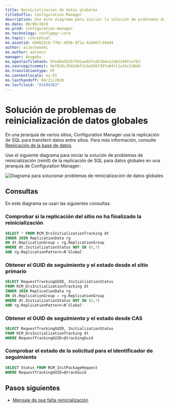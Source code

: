 ```yaml
---
title: Reinicialización de datos globales
titleSuffix: Configuration Manager
description: Use este diagrama para iniciar la solución de problemas de reinicialización de la replicación de SQL para datos globales en una jerarquía de Configuration Manager
ms.date: 08/09/2019
ms.prod: configuration-manager
ms.technology: configmgr-core
ms.topic: conceptual
ms.assetid: d36622c0-776c-493b-971a-4a586fc394d4
author: aczechowski
ms.author: aaroncz
manager: dougeby
ms.openlocfilehash: 9fed8a5b257591aa95fcd53b4e12a82249fce762
ms.sourcegitcommit: bbf820c35414bf2cba356f30fe047c1a34c5384d
ms.translationtype: HT
ms.contentlocale: es-ES
ms.lasthandoff: 04/21/2020
ms.locfileid: "81694303"
---
```

# <a name="troubleshoot-global-data-reinit"></a>Solución de problemas de reinicialización de datos globales

En una jerarquía de varios sitios, Configuration Manager usa la replicación de SQL para transferir datos entre sitios. Para más información, consulte [Replicación de la base de datos](../../../plan-design/hierarchy/database-replication.md).

Use el siguiente diagrama para iniciar la solución de problemas de reinicialización (reinit) de la replicación de SQL para datos globales en una jerarquía de Configuration Manager:

![Diagrama para solucionar problemas de reinicialización de datos globales](media/global-data-reinit.svg)

## <a name="queries"></a>Consultas

En este diagrama se usan las siguientes consultas:

### <a name="check-if-site-replication-hasnt-finished-reinit"></a>Comprobar si la replicación del sitio no ha finalizado la reinicialización

```sql
SELECT * FROM RCM_DrsInitializationTracking dt
INNER JOIN ReplicationData rg
ON dt.ReplicationGroup = rg.ReplicationGroup
WHERE dt.InitializationStatus NOT IN (6,7)
AND rg.ReplicationPattern=N`Global'
```

### <a name="get-the-trackingguid--status-from-the-primary-site"></a>Obtener el GUID de seguimiento y el estado desde el sitio primario

```sql
SELECT RequestTrackingGUID, InitializationStatus
FROM RCM_DrsInitializationTracking dt
INNER JOIN ReplicationData rg
ON dt.ReplicationGroup = rg.ReplicationGroup
WHERE dt.InitializationStatus NOT IN (6,7)
AND rg.ReplicationPattern=N`Global'
```

### <a name="get-the-trackingguid--status-from-the-cas"></a>Obtener el GUID de seguimiento y el estado desde CAS

```sql
SELECT RequestTrackingGUID, InitializationStatus
FROM RCM_DrsInitializationTracking dt
WHERE RequestTrackingGUID=@trackingGuid
```

### <a name="check-request-status-for-the-tracking-id"></a>Comprobar el estado de la solicitud para el identificador de seguimiento

```sql
SELECT Status FROM RCM_InitPackageRequest
WHERE RequestTrackingGUID=@trackGuid
```

## <a name="next-steps"></a>Pasos siguientes

- [Mensaje de que falta reinicialización](reinit-missing-message.md)
